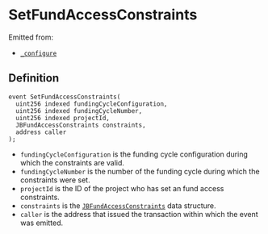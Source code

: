 # SetFundAccessConstraints

Emitted from:

* [`_configure`](/api/contracts/or-controllers/jbcontroller/write/-_configure.md)

## Definition

```
event SetFundAccessConstraints(
  uint256 indexed fundingCycleConfiguration,
  uint256 indexed fundingCycleNumber,
  uint256 indexed projectId,
  JBFundAccessConstraints constraints,
  address caller
);
```

* `fundingCycleConfiguration` is the funding cycle configuration during which the constraints are valid.
* `fundingCycleNumber` is the number of the funding cycle during which the constraints were set.
* `projectId` is the ID of the project who has set an fund access constraints.
* `constraints` is the [`JBFundAccessConstraints`](/api/data-structures/jbfundaccessconstraints.md) data structure.
* `caller` is the address that issued the transaction within which the event was emitted.
